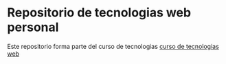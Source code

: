 # Repositorio de tecnologias web personal

Este repositorio forma parte del curso de tecnologias [curso de tecnologias web](https://github.com/adrianeguez/Tec_Web_Js_2016_B)



